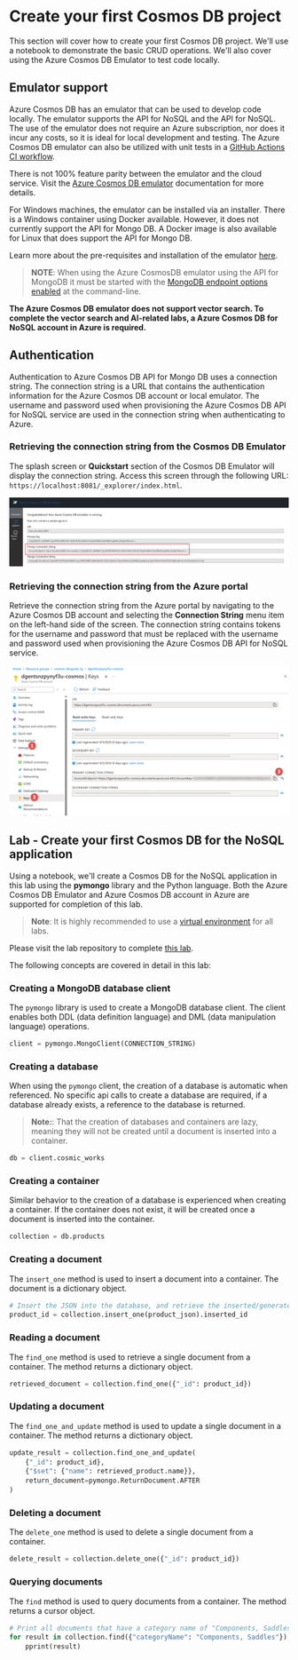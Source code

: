 # Create your first Cosmos DB project

This section will cover how to create your first Cosmos DB project. We'll use a notebook to demonstrate the basic CRUD operations. We'll also cover using the Azure Cosmos DB Emulator to test code locally.

## Emulator support

Azure Cosmos DB has an emulator that can be used to develop code locally. The emulator supports the API for NoSQL and the API for NoSQL. The use of the emulator does not require an Azure subscription, nor does it incur any costs, so it is ideal for local development and testing. The Azure Cosmos DB emulator can also be utilized with unit tests in a [GitHub Actions CI workflow](https://learn.microsoft.com/azure/cosmos-db/how-to-develop-emulator?tabs=windows%2Cpython&pivots=api-mongodb#use-the-emulator-in-a-github-actions-ci-workflow).

There is not 100% feature parity between the emulator and the cloud service. Visit the [Azure Cosmos DB emulator](https://learn.microsoft.com/azure/cosmos-db/emulator) documentation for more details.

For Windows machines, the emulator can be installed via an installer. There is a Windows container using Docker available. However, it does not currently support the API for Mongo DB. A Docker image is also available for Linux that does support the API for Mongo DB.

Learn more about the pre-requisites and installation of the emulator [here](https://learn.microsoft.com/azure/cosmos-db/how-to-develop-emulator?tabs=windows%2Cpython&pivots=api-mongodb).

>**NOTE**: When using the Azure CosmosDB emulator using the API for MongoDB it must be started with the [MongoDB endpoint options enabled](https://learn.microsoft.com/azure/cosmos-db/how-to-develop-emulator?tabs=windows%2Cpython&pivots=api-mongodb#start-the-emulator) at the command-line.

**The Azure Cosmos DB emulator does not support vector search. To complete the vector search and AI-related labs, a Azure Cosmos DB for NoSQL account in Azure is required.**

## Authentication

Authentication to Azure Cosmos DB API for Mongo DB uses a connection string. The connection string is a URL that contains the authentication information for the Azure Cosmos DB account or local emulator. The username and password used when provisioning the Azure Cosmos DB API for NoSQL service are used in the connection string when authenticating to Azure.

### Retrieving the connection string from the Cosmos DB Emulator

The splash screen or **Quickstart** section of the Cosmos DB Emulator will display the connection string. Access this screen through the following URL: `https://localhost:8081/_explorer/index.html`.

![The Azure Cosmos DB emulator screen displays with the local host url, the Quickstart tab, and the Mongo connection string highlighted.](media/emulator_connection_string.png)

### Retrieving the connection string from the Azure portal

Retrieve the connection string from the Azure portal by navigating to the Azure Cosmos DB account and selecting the **Connection String** menu item on the left-hand side of the screen. The connection string contains tokens for the username and password that must be replaced with the username and password used when provisioning the Azure Cosmos DB API for NoSQL service.

![The Azure CosmosDb API for NoSQL Connection strings screen displays with the copy button next to the connection string highlighted.](media/azure_connection_string.png)

## Lab - Create your first Cosmos DB for the NoSQL application

Using a notebook, we'll create a Cosmos DB for the NoSQL application in this lab using the **pymongo** library and the Python language. Both the Azure Cosmos DB Emulator and Azure Cosmos DB account in Azure are supported for completion of this lab.

>**Note**: It is highly recommended to use a [virtual environment](https://python.land/virtual-environments/virtualenv) for all labs.

Please visit the lab repository to complete [this lab](https://github.com/solliancenet/cosmos-db-nosql-openai-python-dev-guide/blob/main/Labs/lab_1_first_application.ipynb).

The following concepts are covered in detail in this lab:

### Creating a MongoDB database client

The `pymongo` library is used to create a MongoDB database client. The client enables both DDL (data definition language) and DML (data manipulation language) operations.

```python
client = pymongo.MongoClient(CONNECTION_STRING)
```

### Creating a database

When using the `pymongo` client, the creation of a database is automatic when referenced. No specific api calls to create a database are required, if a database already exists, a reference to the database is returned.

>**Note:**: That the creation of databases and containers are lazy, meaning they will not be created until a document is inserted into a container.

```python
db = client.cosmic_works
```

### Creating a container

Similar behavior to the creation of a database is experienced when creating a container. If the container does not exist, it will be created once a document is inserted into the container.

```python
collection = db.products
```

### Creating a document

The `insert_one` method is used to insert a document into a container. The document is a dictionary object.

```python
# Insert the JSON into the database, and retrieve the inserted/generated ID
product_id = collection.insert_one(product_json).inserted_id
```

### Reading a document

The `find_one` method is used to retrieve a single document from a container. The method returns a dictionary object.

```python
retrieved_document = collection.find_one({"_id": product_id})
```

### Updating a document

The `find_one_and_update` method is used to update a single document in a container. The method returns a dictionary object.

```python
update_result = collection.find_one_and_update(
    {"_id": product_id},
    {"$set": {"name": retrieved_product.name}},
    return_document=pymongo.ReturnDocument.AFTER
)
```

### Deleting a document

The `delete_one` method is used to delete a single document from a container.

```python
delete_result = collection.delete_one({"_id": product_id})
```

### Querying documents

The `find` method is used to query documents from a container. The method returns a cursor object.

```python
# Print all documents that have a category name of "Components, Saddles"
for result in collection.find({"categoryName": "Components, Saddles"}):
    pprint(result)
```
